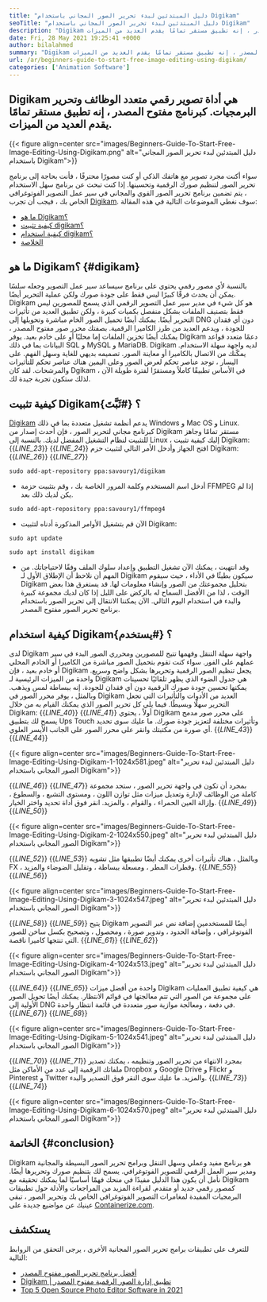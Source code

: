 ```yaml
---
title: "دليل المبتدئين لبدء تحرير الصور المجاني باستخدام Digikam" 
seoTitle: "دليل المبتدئين لبدء تحرير الصور المجاني باستخدام Digikam" 
description: "Digikam هي أداة تصوير متعددة الوظائف وتحرير البرمجيات. كبرنامج مفتوح المصدر ، إنه تطبيق مستقر تمامًا يقدم العديد من الميزات." 
date: Fri, 28 May 2021 19:25:41 +0000
author: bilalahmed
summary: "Digikam هي أداة تصوير رقمي متعدد الوظائف وتحرير البرمجيات. كبرنامج مفتوح المصدر ، إنه تطبيق مستقر تمامًا يقدم العديد من الميزات." 
url: /ar/beginners-guide-to-start-free-image-editing-using-digikam/
categories: ['Animation Software']
---
```


## Digikam هي أداة تصوير رقمي متعدد الوظائف وتحرير البرمجيات. كبرنامج مفتوح المصدر ، إنه تطبيق مستقر تمامًا يقدم العديد من الميزات.

{{< figure align=center src="images/Beginners-Guide-To-Start-Free-Image-Editing-Using-Digikam.png" alt="دليل المبتدئين لبدء تحرير الصور المجاني باستخدام Digikam">}}

سواء أكنت مجرد تصوير مع هاتفك الذكي أو كنت مصورًا محترفًا ، فأنت بحاجة إلى برنامج تحرير الصور لتنظيم صورك الرقمية وتحسينها. إذا كنت تبحث عن برنامج سهل الاستخدام ، يتم تضمين برنامج تحرير الصور القوي والمجاني في سير عمل التصوير الفوتوغرافي الخاص بك ، فيجب أن تجرب [Digikam][1]. سوف نغطي الموضوعات التالية في هذه المقالة:
  * [ما هو Digikam؟][2]
  * [كيفية تثبيت digikam؟][3]
  * [كيفية استخدام digikam؟][4]
  * [الخلاصة][5]

## ما هو Digikam؟   {#digikam}
بالنسبة لأي مصور رقمي يحتوي على برنامج سيساعد سير عمل التصوير وجعله سلسًا يمكن أن يحدث فرقًا كبيرًا ليس فقط على جودة صورك ولكن عملية التحرير أيضًا. Digikam هو كل شيء في مدير سير عمل التصوير الرقمي الذي يسمح للمصورين ليس فقط بتصنيف الملفات بشكل منفصل بكميات كبيرة ، ولكن تطبيق العديد من تأثيرات التحرير أيضًا. يمكنك أيضًا تحميل الصور الخام مباشرة وتحويلها إلى DNG دون أي فقدان للجودة ، ويدعم العديد من طرز الكاميرا الرقمية. بصفتك محرر صور مفتوح المصدر ، يمكنك أيضًا تخزين الملفات إما محليًا أو على خادم بعيد. يوفر Digikam دعمًا متعدد قواعد البيانات بما في ذلك SQL و MySQL و MariaDB.
Digikam لديه واجهة سهلة الاستخدام. يمكّنك من الاتصال بالكاميرا أو معاينة الصور. تصميمه بديهي للغاية وسهل الفهم. على اليسار ، توجد عناصر تحكم لعرض الصور وعلى اليمين هناك عناصر تحكم للتأثيرات والمرشحات. لقد كان Dgikam في الأساس تطبيقًا كاملاً ومستقرًا لفترة طويلة الآن ، لذلك ستكون تجربة جيدة لك.

## كيفية تثبيت Digikam؟   {#ثَبَّتَ}
[Digikam][1] يدعم أنظمة تشغيل متعددة بما في ذلك Windows و Mac OS و Linux. كبرنامج مجاني لتحرير الصور ، فإن أحدث إصدار من Digikam مستقر تمامًا وجاهز للتثبيت لنظام التشغيل المفضل لديك.
بالنسبة إلى Linux ، إليك كيفية تثبيت Digikam:
{{_LINE_23_}}
{{_LINE_24_}}
    افتح الجهاز وأدخل الأمر التالي لتثبيت حزم Digikam:
{{_LINE_26_}}
{{_LINE_27_}}
```
sudo add-apt-repository ppa:savoury1/digikam
```
  * أدخل اسم المستخدم وكلمة المرور الخاصة بك ، وقم بتثبيت حزمة FFMPEG إذا لم يكن لديك ذلك بعد.
```
sudo add-apt-repository ppa:savoury1/ffmpeg4
```
  * الآن قم بتشغيل الأوامر المذكورة أدناه لتثبيت Digikam:
```
sudo apt update
```
```
sudo apt install digikam
```
  * وقد انتهيت ، يمكنك الآن تشغيل التطبيق وإعداد سلوك الملف وفقًا لاحتياجاتك.
من المهم أن نلاحظ أن الإطلاق الأول لـ Digikam سيكون بطيئًا في الأداء ، حيث سيقوم Digikam بتحليل مجموعتك من الصور وإنشاء معلومات لها. قد يستغرق هذا بعض الوقت ، لذا من الأفضل السماح له بالركض على الليل إذا كان لديك مجموعة كبيرة والبدء في استخدام اليوم التالي. الآن يمكننا الانتقال إلى تحرير الصور باستخدام برنامج تحرير الصور مفتوح المصدر.

## كيفية استخدام Digikam؟   {#يستخدم}
لدى Digikam واجهة سهلة التنقل وفهمها تتيح للمصورين ومحرري الصور البدء في سير عملهم على الفور. سواء كنت تقوم بتحميل الصور مباشرة من الكاميرا أو الخادم المحلي أو خادم بعيد ، فإن Digikam يجعل تنظيم الصور الرقمية وتحريرها بشكل واضح وسريع.
واحدة من الميزات الرئيسية لـ Digikam هي جدول الضوء الذي يظهر تلقائيًا تحسينات يمكنها تحسين جودة صورك الرقمية دون أي فقدان للجودة. إنه ببساطة لمس ويذهب. وبالمثل ، يوفر محرر الصور في Digikam العديد من الأدوات والتأثيرات التي تجعل التحرير سهلًا وبسيطًا.
فيما يلي كل تحرير الصور الذي يمكنك القيام به من خلال Digikam:
{{_LINE_40_}}
{{_LINE_41_}}
    أولاً ، يحتوي Digikam على محرر صور مدمج يسمح لك بتطبيق Ups Touch وتأثيرات مختلفة لتعزيز جودة صورك. ما عليك سوى تحديد أي صورة من مكتبتك وانقر على محرر الصور على الجانب الأيسر العلوي.
{{_LINE_43_}}
{{_LINE_44_}}

{{< figure align=center src="images/Beginners-Guide-To-Start-Free-Image-Editing-Using-Digikam-1-1024x581.jpeg" alt="دليل المبتدئين لبدء تحرير الصور المجاني باستخدام Digikam">}}

{{_LINE_46_}}
{{_LINE_47_}}
    بمجرد أن تكون في واجهة تحرير الصور ، ستجد مجموعة كاملة من الوظائف لإدارة وتعديل ميزات مثل توازن اللون ، ومستوى التشبع ، والسطوع ، وإزالة العين الحمراء ، والقوام ، والمزيد. انقر فوق أداة تحديد واختر الخيار.
{{_LINE_49_}}
{{_LINE_50_}}

{{< figure align=center src="images/Beginners-Guide-To-Start-Free-Image-Editing-Using-Digikam-2-1024x550.jpeg" alt="دليل المبتدئين لبدء تحرير الصور المجاني باستخدام Digikam">}}

{{_LINE_52_}}
{{_LINE_53_}}
    وبالمثل ، هناك تأثيرات أخرى يمكنك أيضًا تطبيقها مثل تشويه FX ، وقطرات المطر ، ومسعلة ببساطة ، وتقليل الضوضاء والمزيد.
{{_LINE_55_}}
{{_LINE_56_}}

{{< figure align=center src="images/Beginners-Guide-To-Start-Free-Image-Editing-Using-Digikam-3-1024x547.jpeg" alt="دليل المبتدئين لبدء تحرير الصور المجاني باستخدام Digikam">}}

{{_LINE_58_}}
{{_LINE_59_}}
    يتيح Digikam أيضًا للمستخدمين إضافة نص عبر التصوير الفوتوغرافي ، وإضافة الحدود ، وتدوير صورة ، ومحصول ، وتصحيح بكسل ساخن للصور التي تنتجها كاميرا ناقصة.
{{_LINE_61_}}
{{_LINE_62_}}

{{< figure align=center src="images/Beginners-Guide-To-Start-Free-Image-Editing-Using-Digikam-4-1024x513.jpeg" alt="دليل المبتدئين لبدء تحرير الصور المجاني باستخدام Digikam">}}

{{_LINE_64_}}
{{_LINE_65_}}
    واحدة من أفضل ميزات Digikam هي كيفية تطبيق العمليات على مجموعة من الصور التي تتم معالجتها في قوائم الانتظار. يمكنك أيضًا تحويل الصور الأولية إلى DNG في دفعة ، ومعالجة موازية صور متعددة في قائمة انتظار واحدة.
{{_LINE_67_}}
{{_LINE_68_}}

{{< figure align=center src="images/Beginners-Guide-To-Start-Free-Image-Editing-Using-Digikam-5-1024x541.jpeg" alt="دليل المبتدئين لبدء تحرير الصور المجاني باستخدام Digikam">}}

{{_LINE_70_}}
{{_LINE_71_}}
    بمجرد الانتهاء من تحرير الصور وتنظيمه ، يمكنك تصدير ملفاتك الرقمية إلى عدد من الأماكن مثل Dropbox و Google Drive و Flickr و Pinterest و Twitter والمزيد. ما عليك سوى النقر فوق التصدير والبدء.
{{_LINE_73_}}
{{_LINE_74_}}

{{< figure align=center src="images/Beginners-Guide-To-Start-Free-Image-Editing-Using-Digikam-6-1024x570.jpeg" alt="دليل المبتدئين لبدء تحرير الصور المجاني باستخدام Digikam">}}


## الخاتمة   {#conclusion}
Digikam هو برنامج مفيد وعملي وسهل التنقل وبرامج تحرير الصور البسيطة والمجانية ومدير سير العمل الرقمي للتصوير الفوتوغرافي. يسمح لك بتنظيم صورك وتحريرها أيضًا. نأمل أن يكون هذا الدليل مفيدًا في منحك فهمًا أساسيًا لما يمكنك تحقيقه مع Digikam كمصور رقمي جديد أو متقدم. لقراءة المزيد من المراجعات والأدلة حول تطبيقات البرمجيات المفيدة لمغامرات التصوير الفوتوغرافي الخاص بك وتحرير الصور ، تبقي عينيك عن مواضيع جديدة على [Containerize.com][6].

## يستكشف
للتعرف على تطبيقات برامج تحرير الصور المجانية الأخرى ، يرجى التحقق من الروابط التالية:
  * [أفضل برنامج تحرير الصور مفتوح المصدر][7]
  * [Digikam | تطبيق إدارة الصور الرقمية مفتوح المصدر][1]
  * [Top 5 Open Source Photo Editor Software in 2021][8]

  
[1]: https://products.containerize.com/photo-editing-software/digikam/
[2]: #digikam
[3]: #install
[4]: #use
[5]: #conclusion
[6]: https://blog.containerize.com/
[7]: https://products.containerize.com/photo-editing-software/
[8]: https://blog.containerize.com/photo-editing-software/top-5-open-source-photo-editor-software-in-2021/
